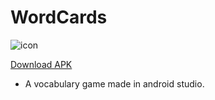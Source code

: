 # WordCards
![icon](https://github.com/jasonjpulikkottil/word_cards/blob/master/app/src/main/res/mipmap-hdpi/ic_launcher_foreground.png)

[Download APK](https://github.com/jasonjpulikkottil/word_cards/raw/master/app/release/app-release.apk)


- A vocabulary game made in android studio.

